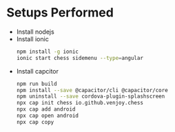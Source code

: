 # Setups Performed

* Install nodejs
* Install ionic
  ```bash
  npm install -g ionic
  ionic start chess sidemenu --type=angular
  ```
* Install capcitor
  ```bash
  npm run build
  npm install --save @capacitor/cli @capacitor/core
  npm uninstall --save cordova-plugin-splashscreen
  npx cap init chess io.github.venjoy.chess
  npx cap add android
  npx cap open android
  npx cap copy
  ```
